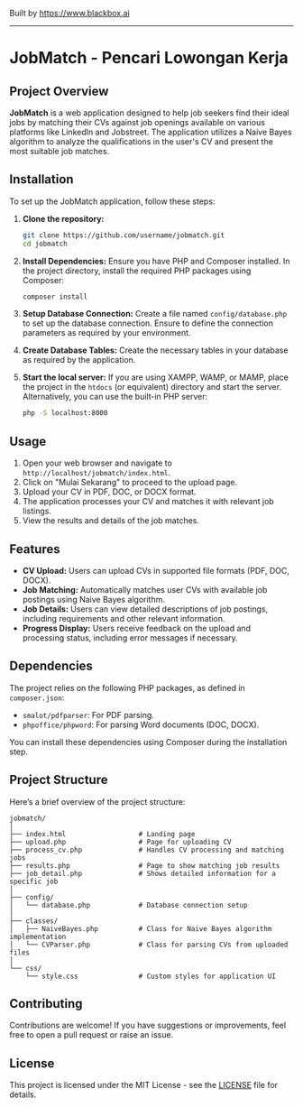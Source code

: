 
Built by https://www.blackbox.ai

---

# JobMatch - Pencari Lowongan Kerja

## Project Overview

**JobMatch** is a web application designed to help job seekers find their ideal jobs by matching their CVs against job openings available on various platforms like LinkedIn and Jobstreet. The application utilizes a Naive Bayes algorithm to analyze the qualifications in the user's CV and present the most suitable job matches.

## Installation

To set up the JobMatch application, follow these steps:

1. **Clone the repository:**
   ```bash
   git clone https://github.com/username/jobmatch.git
   cd jobmatch
   ```

2. **Install Dependencies:**
   Ensure you have PHP and Composer installed. In the project directory, install the required PHP packages using Composer:
   ```bash
   composer install
   ```

3. **Setup Database Connection:**
   Create a file named `config/database.php` to set up the database connection. Ensure to define the connection parameters as required by your environment.

4. **Create Database Tables:**
   Create the necessary tables in your database as required by the application.

5. **Start the local server:**
   If you are using XAMPP, WAMP, or MAMP, place the project in the `htdocs` (or equivalent) directory and start the server. Alternatively, you can use the built-in PHP server:
   ```bash
   php -S localhost:8000
   ```

## Usage

1. Open your web browser and navigate to `http://localhost/jobmatch/index.html`.
2. Click on "Mulai Sekarang" to proceed to the upload page.
3. Upload your CV in PDF, DOC, or DOCX format.
4. The application processes your CV and matches it with relevant job listings.
5. View the results and details of the job matches.

## Features

- **CV Upload:** Users can upload CVs in supported file formats (PDF, DOC, DOCX).
- **Job Matching:** Automatically matches user CVs with available job postings using Naive Bayes algorithm.
- **Job Details:** Users can view detailed descriptions of job postings, including requirements and other relevant information.
- **Progress Display:** Users receive feedback on the upload and processing status, including error messages if necessary.

## Dependencies

The project relies on the following PHP packages, as defined in `composer.json`:

- `smalot/pdfparser`: For PDF parsing.
- `phpoffice/phpword`: For parsing Word documents (DOC, DOCX).

You can install these dependencies using Composer during the installation step.

## Project Structure

Here’s a brief overview of the project structure:

```
jobmatch/
│
├── index.html                  # Landing page
├── upload.php                  # Page for uploading CV
├── process_cv.php              # Handles CV processing and matching jobs
├── results.php                 # Page to show matching job results
├── job_detail.php              # Shows detailed information for a specific job
│
├── config/
│   └── database.php            # Database connection setup
│
├── classes/
│   ├── NaiveBayes.php          # Class for Naive Bayes algorithm implementation
│   └── CVParser.php            # Class for parsing CVs from uploaded files
│
└── css/
    └── style.css               # Custom styles for application UI
```

## Contributing

Contributions are welcome! If you have suggestions or improvements, feel free to open a pull request or raise an issue.

## License

This project is licensed under the MIT License - see the [LICENSE](LICENSE) file for details.